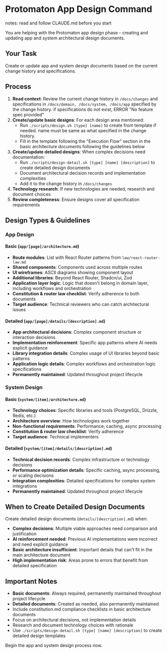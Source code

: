 # Protomaton App Design Command

notes: read and follow CLAUDE.md before you start

You are helping with the Protomaton app design phase - creating and updating app and system architectural design documents.

## Your Task
Create or update app and system design documents based on the current change history and specifications.

## Process
1. **Read context**: Review the current change history in `/docs/changes` and specifications in `/docs/domain, /docs/system, /docs/app` specified by the change history. if specifications do not exist,  ERROR "No feature spec provided"
2. **Create/update basic designs**: For each design area mentioned:
   - Run `./scripts/design.sh [type] [name]` to create from template if needed. name must be same as what specified in the change history.
   - Fill in the template following the "Execution Flow" section in the basic architecture documents following the guidelines below
3. **Create/update detailed designs**: When complex decisions need documentation:
   - Run `./scripts/design-detail.sh [type] [name] [description]` to create detailed design documents
   - Document architectural decision records and implementation complexities
   - Add it to the change history in `/docs/changes`
4. **Technology research**: If new technologies are needed, research and document choices
5. **Review completeness**: Ensure designs cover all specification requirements

## Design Types & Guidelines

### App Design

#### Basic (`app/[page]/architecture.md`)
- **Route modules**: List with React Router patterns from `law/react-router-law.md`
- **Shared components**: Components used across multiple routes
- **UI wireframes**: ASCII diagrams showing component layout
- **Additional libraries**: Beyond React Router, Shadcn/ui, Zod
- **Application layer logic**: Logic that doesn't belong in domain layer, including workflows and orchestration
- **Constitution & router law checklist**: Verify adherence to both documents
- **Target audience**: Technical reviewers who can catch architectural issues

#### Detailed (`app/[page]/details/[description].md`)
- **App architectural decisions**: Complex component structure or interaction decisions
- **Implementation reinforcement**: Specific app patterns where AI needs explicit guidance
- **Library integration details**: Complex usage of UI libraries beyond basic patterns
- **Application logic details**: Complex workflows and orchestration logic specifications
- **Permanently maintained**: Updated throughout project lifecycle

### System Design

#### Basic (`system/[item]/architecture.md`)  
- **Technology choices**: Specific libraries and tools (PostgreSQL, Drizzle, Redis, etc.)
- **Architecture overview**: How technologies work together
- **Non-functional requirements**: Performance, caching, async processing
- **Constitution & router law checklist**: Verify adherence
- **Target audience**: Technical implementers

#### Detailed (`system/[item]/details/[description].md`)
- **Technical decision records**: Complex infrastructure or technology decisions
- **Performance optimization details**: Specific caching, async processing, or scaling decisions
- **Integration complexities**: Detailed specifications for complex system integrations
- **Permanently maintained**: Updated throughout project lifecycle

## When to Create Detailed Design Documents

Create detailed design documents (`details/[description].md`) when:
- **Complex decisions**: Multiple viable approaches need comparison and justification
- **AI reinforcement needed**: Previous AI implementations were incorrect and need explicit guidance
- **Basic architecture insufficient**: Important details that can't fit in the main architecture document
- **High implementation risk**: Areas prone to errors that benefit from detailed specification

## Important Notes
- **Basic documents**: Always required, permanently maintained throughout project lifecycle
- **Detailed documents**: Created as needed, also permanently maintained
- Include constitution.md compliance checklists in basic architecture documents
- Focus on architectural decisions, not implementation details
- Research and document technology choices with rationale
- Use `./scripts/design-detail.sh [type] [name] [description]` to create detailed design templates

Begin the app and system design process now.